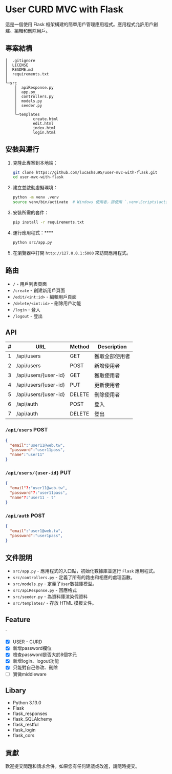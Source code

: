 # User CURD MVC with Flask

這是一個使用 Flask 框架構建的簡單用戶管理應用程式。應用程式允許用戶創建、編輯和刪除用戶。

## 專案結構
```
│  .gitignore
│  LICENSE
│  README.md
│  requirements.txt
│
└─src
    │  apiResponse.py
    │  app.py
    │  controllers.py
    │  models.py
    │  seeder.py
    │
    └─templates
            create.html
            edit.html
            index.html
            login.html
```

## 安裝與運行

1. 克隆此專案到本地端：
    ```bash
    git clone https://github.com/lucashsu95/user-mvc-with-flask.git
    cd user-mvc-with-flask
    ```

2. 建立並啟動虛擬環境：
    ```bash
    python -m venv .venv
    source venv/bin/activate  # Windows 使用者，請使用 `.venv\Scripts\activate`
    ```

3. 安裝所需的套件：
    ```bash
    pip install -r requirements.txt
    ```

4. 運行應用程式：****
    ```bash
    python src/app.py
    ```

5. 在瀏覽器中打開 `http://127.0.0.1:5000` 來訪問應用程式。


## 路由

- `/` - 用戶列表頁面
- `/create` - 創建新用戶頁面
- `/edit/<int:id>` - 編輯用戶頁面
- `/delete/<int:id>` - 刪除用戶功能
- `/login` - 登入
- `/logout` - 登出

## API

| # | URL | Method | Description |
| --- | --- | --- | --- |
| 1 | /api/users | GET | 獲取全部使用者 |
| 2 | /api/users | POST | 新增使用者 |
| 3 | /api/users/{user-id} | GET | 獲取使用者 |
| 4 | /api/users/{user-id} | PUT | 更新使用者 |
| 5 | /api/users/{user-id} | DELETE | 刪除使用者 |
| 6 | /api/auth | POST    | 登入 |
| 7 | /api/auth | DELETE  | 登出 |

### `/api/users` POST

```json
{
  "email":"user11@web.tw",
  "password":"user11pass",
  "name":"user11"
}
```

### `/api/users/{user-id}` PUT

```json
{
  "email"?:"user11@web.tw",
  "password"?:"user11pass",
  "name"?:"user11 - t"
}
```

### `/api/auth` POST

```json
{
  "email":"user1@web.tw",
  "password":"user1pass",
}
```

## 文件說明

- `src/app.py` - 應用程式的入口點，初始化數據庫並運行 `Flask` 應用程式。
- `src/controllers.py` - 定義了所有的路由和相應的處理函數。
- `src/models.py` - 定義了`User`數據庫模型。
- `src/apiResponse.py` - 回應格式
- `src/seeder.py` - 為資料庫渲染假資料
- `src/templates/` - 存放 HTML 模板文件。

## Feature
`
- [x] USER - CURD
- [x] 新增password欄位
- [x] 檢查password是否大於8個字元
- [x] 新增login、logout功能
- [x] 只能對自己修改、刪除
- [ ] 實做middleware

## Libary

- Python 3.13.0
- Flask
- flask_responses
- flask_SQLAlchemy
- flask_restful
- flask_login
- flask_cors

## 貢獻

歡迎提交問題和請求合併。如果您有任何建議或改進，請隨時提交。